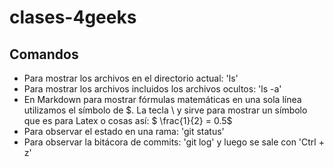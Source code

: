 # clases-4geeks
## Comandos 
- Para mostrar los archivos en el directorio actual: 'ls'
- Para mostrar los archivos incluidos los archivos ocultos: 'ls -a'
- En Markdown para mostrar fórmulas matemáticas en una sola línea utilizamos el símbolo de \$. La tecla \ y sirve para mostrar un símbolo que es para Latex o cosas así:
    $ \frac{1}{2} = 0.5$
- Para observar el estado en una rama: 'git status'
- Para observar la bitácora de commits: 'git log' y luego se sale con 'Ctrl + z'